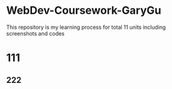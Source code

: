 # WebDev-Coursework-GaryGu
This repository is my learning process for total 11 units including screenshots and codes
<h1>111
<h2>222
